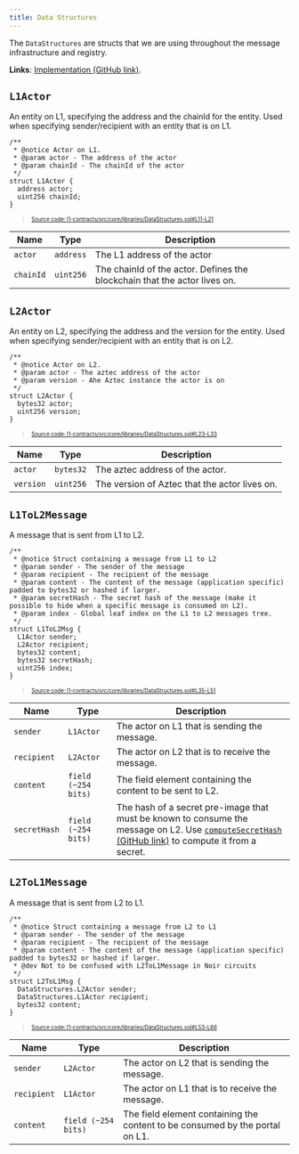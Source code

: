 ```yaml
---
title: Data Structures
---
```


The `DataStructures` are structs that we are using throughout the message infrastructure and registry.

**Links**: [Implementation (GitHub link)](https://github.com/AztecProtocol/aztec-packages/blob/master/l1-contracts/src/core/libraries/DataStructures.sol).

## `L1Actor`

An entity on L1, specifying the address and the chainId for the entity. Used when specifying sender/recipient with an entity that is on L1.

```solidity title="l1_actor" showLineNumbers 
/**
 * @notice Actor on L1.
 * @param actor - The address of the actor
 * @param chainId - The chainId of the actor
 */
struct L1Actor {
  address actor;
  uint256 chainId;
}
```
> <sup><sub><a href="https://github.com/AztecProtocol/aztec-packages/blob/v0.84.0/l1-contracts/src/core/libraries/DataStructures.sol#L11-L21" target="_blank" rel="noopener noreferrer">Source code: l1-contracts/src/core/libraries/DataStructures.sol#L11-L21</a></sub></sup>


| Name           | Type    | Description |
| -------------- | ------- | ----------- |
| `actor`          | `address` | The L1 address of the actor |
| `chainId`        | `uint256` | The chainId of the actor. Defines the blockchain that the actor lives on. |


## `L2Actor`

An entity on L2, specifying the address and the version for the entity. Used when specifying sender/recipient with an entity that is on L2.

```solidity title="l2_actor" showLineNumbers 
/**
 * @notice Actor on L2.
 * @param actor - The aztec address of the actor
 * @param version - Ahe Aztec instance the actor is on
 */
struct L2Actor {
  bytes32 actor;
  uint256 version;
}
```
> <sup><sub><a href="https://github.com/AztecProtocol/aztec-packages/blob/v0.84.0/l1-contracts/src/core/libraries/DataStructures.sol#L23-L33" target="_blank" rel="noopener noreferrer">Source code: l1-contracts/src/core/libraries/DataStructures.sol#L23-L33</a></sub></sup>


| Name           | Type    | Description |
| -------------- | ------- | ----------- |
| `actor`          | `bytes32` | The aztec address of the actor. |
| `version`        | `uint256` | The version of Aztec that the actor lives on. |

## `L1ToL2Message`

A message that is sent from L1 to L2.

```solidity title="l1_to_l2_msg" showLineNumbers 
/**
 * @notice Struct containing a message from L1 to L2
 * @param sender - The sender of the message
 * @param recipient - The recipient of the message
 * @param content - The content of the message (application specific) padded to bytes32 or hashed if larger.
 * @param secretHash - The secret hash of the message (make it possible to hide when a specific message is consumed on L2).
 * @param index - Global leaf index on the L1 to L2 messages tree.
 */
struct L1ToL2Msg {
  L1Actor sender;
  L2Actor recipient;
  bytes32 content;
  bytes32 secretHash;
  uint256 index;
}
```
> <sup><sub><a href="https://github.com/AztecProtocol/aztec-packages/blob/v0.84.0/l1-contracts/src/core/libraries/DataStructures.sol#L35-L51" target="_blank" rel="noopener noreferrer">Source code: l1-contracts/src/core/libraries/DataStructures.sol#L35-L51</a></sub></sup>


| Name           | Type    | Description |
| -------------- | ------- | ----------- |
| `sender`          | `L1Actor` | The actor on L1 that is sending the message. |
| `recipient`        | `L2Actor` | The actor on L2 that is to receive the message. |
| `content`        | `field (~254 bits)` | The field element containing the content to be sent to L2. |
| `secretHash`        | `field (~254 bits)` | The hash of a secret pre-image that must be known to consume the message on L2. Use [`computeSecretHash` (GitHub link)](https://github.com/AztecProtocol/aztec-packages/blob/master/yarn-project/aztec.js/src/utils/secrets.ts) to compute it from a secret. |

## `L2ToL1Message`

A message that is sent from L2 to L1.

```solidity title="l2_to_l1_msg" showLineNumbers 
/**
 * @notice Struct containing a message from L2 to L1
 * @param sender - The sender of the message
 * @param recipient - The recipient of the message
 * @param content - The content of the message (application specific) padded to bytes32 or hashed if larger.
 * @dev Not to be confused with L2ToL1Message in Noir circuits
 */
struct L2ToL1Msg {
  DataStructures.L2Actor sender;
  DataStructures.L1Actor recipient;
  bytes32 content;
}
```
> <sup><sub><a href="https://github.com/AztecProtocol/aztec-packages/blob/v0.84.0/l1-contracts/src/core/libraries/DataStructures.sol#L53-L66" target="_blank" rel="noopener noreferrer">Source code: l1-contracts/src/core/libraries/DataStructures.sol#L53-L66</a></sub></sup>


| Name           | Type    | Description |
| -------------- | ------- | ----------- |
| `sender`          | `L2Actor` | The actor on L2 that is sending the message. |
| `recipient`        | `L1Actor` | The actor on L1 that is to receive the message. |
| `content`        | `field (~254 bits)` | The field element containing the content to be consumed by the portal on L1. |


